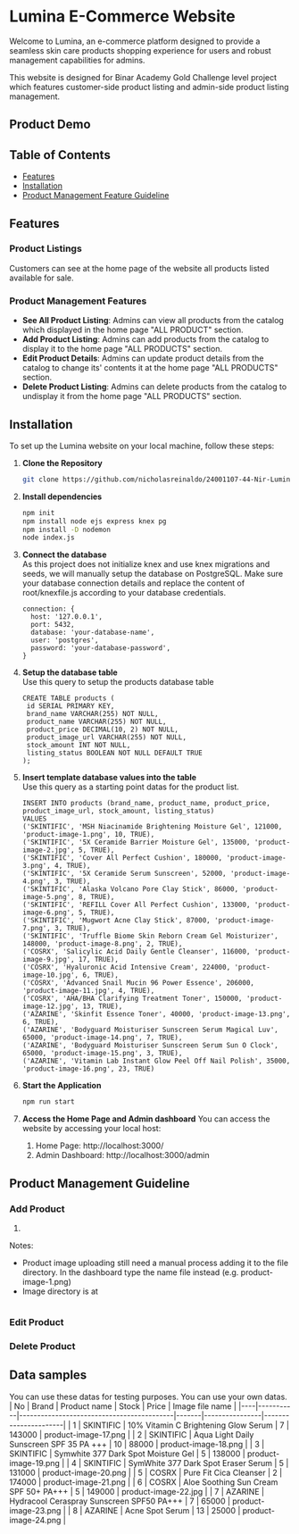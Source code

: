 # Lumina E-Commerce Website

Welcome to Lumina, an e-commerce platform designed to provide a seamless skin care products shopping experience for users and robust management capabilities for admins.

This website is designed for Binar Academy Gold Challenge level project which features customer-side product listing and admin-side product listing management.

## Product Demo

## Table of Contents

- [Features](#features)
- [Installation](#installation)
- [Product Management Feature Guideline](#product-guideline)

## Features

### Product Listings
Customers can see at the home page of the website all products listed available for sale.

### Product Management Features
- **See All Product Listing**: Admins can view all products from the catalog which displayed in the home page "ALL PRODUCT" section.
- **Add Product Listing**: Admins can add products from the catalog to display it to the home page "ALL PRODUCTS" section.
- **Edit Product Details**: Admins can update product details from the catalog to change its' contents it at the home page "ALL PRODUCTS" section.
- **Delete Product Listing**: Admins can delete products from the catalog to undisplay it from the home page "ALL PRODUCTS" section.

## Installation

To set up the Lumina website on your local machine, follow these steps:

1. **Clone the Repository**

   ```bash
   git clone https://github.com/nicholasreinaldo/24001107-44-Nir-Lumina-ChallengeGold

   ```

2. **Install dependencies**
   ```bash
   npm init
   npm install node ejs express knex pg
   npm install -D nodemon
   node index.js
   ```
3. **Connect the database**
   <br/>As this project does not initialize knex and use knex migrations and seeds, we will manually setup the database on PostgreSQL.
   Make sure your database connection  details and replace the content of root/knexfile.js according to your database credentials.  
   ``` 
   connection: {
     host: '127.0.0.1',
     port: 5432,
     database: 'your-database-name',
     user: 'postgres',
     password: 'your-database-password',
   }
4. **Setup the database table**
   <br/>Use this query to setup the products database table
   ```
   CREATE TABLE products (
    id SERIAL PRIMARY KEY,
    brand_name VARCHAR(255) NOT NULL,
    product_name VARCHAR(255) NOT NULL,
    product_price DECIMAL(10, 2) NOT NULL,
    product_image_url VARCHAR(255) NOT NULL,
    stock_amount INT NOT NULL,
    listing_status BOOLEAN NOT NULL DEFAULT TRUE
   );

6. **Insert template database values into the table**
   <br/>Use this query as a starting point datas for the product list.
   ```
   INSERT INTO products (brand_name, product_name, product_price, product_image_url, stock_amount, listing_status)
   VALUES 
   ('SKINTIFIC', 'MSH Niacinamide Brightening Moisture Gel', 121000, 'product-image-1.png', 10, TRUE),
   ('SKINTIFIC', '5X Ceramide Barrier Moisture Gel', 135000, 'product-image-2.jpg', 5, TRUE),
   ('SKINTIFIC', 'Cover All Perfect Cushion', 180000, 'product-image-3.png', 4, TRUE),
   ('SKINTIFIC', '5X Ceramide Serum Sunscreen', 52000, 'product-image-4.png', 3, TRUE),
   ('SKINTIFIC', 'Alaska Volcano Pore Clay Stick', 86000, 'product-image-5.png', 8, TRUE),
   ('SKINTIFIC', 'REFILL Cover All Perfect Cushion', 133000, 'product-image-6.png', 5, TRUE),
   ('SKINTIFIC', 'Mugwort Acne Clay Stick', 87000, 'product-image-7.png', 3, TRUE),
   ('SKINTIFIC', 'Truffle Biome Skin Reborn Cream Gel Moisturizer', 148000, 'product-image-8.png', 2, TRUE),
   ('COSRX', 'Salicylic Acid Daily Gentle Cleanser', 116000, 'product-image-9.jpg', 17, TRUE),
   ('COSRX', 'Hyaluronic Acid Intensive Cream', 224000, 'product-image-10.jpg', 6, TRUE),
   ('COSRX', 'Advanced Snail Mucin 96 Power Essence', 206000, 'product-image-11.jpg', 4, TRUE),
   ('COSRX', 'AHA/BHA Clarifying Treatment Toner', 150000, 'product-image-12.jpg', 13, TRUE),
   ('AZARINE', 'Skinfit Essence Toner', 40000, 'product-image-13.png', 6, TRUE),
   ('AZARINE', 'Bodyguard Moisturiser Sunscreen Serum Magical Luv', 65000, 'product-image-14.png', 7, TRUE),
   ('AZARINE', 'Bodyguard Moisturiser Sunscreen Serum Sun O Clock', 65000, 'product-image-15.png', 3, TRUE),
   ('AZARINE', 'Vitamin Lab Instant Glow Peel Off Nail Polish', 35000, 'product-image-16.png', 23, TRUE)

7. **Start the Application**
   ```bash
   npm run start
   ```
   
8. **Access the Home Page and Admin dashboard**
   You can access the website by accessing your local host:
   1. Home Page: http://localhost:3000/
   2. Admin Dashboard: http://localhost:3000/admin

## Product Management Guideline
### Add Product
1. 
Notes:
* Product image uploading still need a manual process adding it to the file directory. In the dashboard type the name file instead (e.g. product-image-1.png)
* Image directory is at
   ```root/client/assets/product-images
### Edit Product

### Delete Product

## Data samples
You can use these datas for testing purposes. You can use your own datas.
| No | Brand     | Product name                              | Stock | Price          | Image file name      |
|----|-----------|-------------------------------------------|-------|----------------|----------------------|
| 1  | SKINTIFIC | 10% Vitamin C Brightening Glow Serum      | 7     |         143000 | product-image-17.png |
| 2  | SKINTIFIC | Aqua Light Daily Sunscreen SPF 35 PA +++  | 10    |          88000 | product-image-18.png |
| 3  | SKINTIFIC | Symwhite 377 Dark Spot Moisture Gel       | 5     |         138000 | product-image-19.png |
| 4  | SKINTIFIC | SymWhite 377 Dark Spot Eraser Serum       | 5     |         131000 | product-image-20.png |
| 5  | COSRX     | Pure Fit Cica Cleanser                    | 2     |         174000 | product-image-21.png |
| 6  | COSRX     | Aloe Soothing Sun Cream SPF 50+ PA+++     | 5     |         149000 | product-image-22.jpg |
| 7  | AZARINE   | Hydracool Ceraspray Sunscreen SPF50 PA+++ | 7     |          65000 | product-image-23.png |
| 8  | AZARINE   | Acne Spot Serum                           | 13    |          25000 | product-image-24.png |
